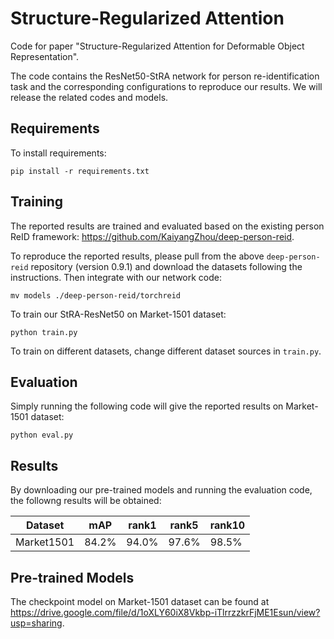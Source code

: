 # Structure-Regularized Attention 
Code for paper "Structure-Regularized Attention for Deformable Object Representation". 

The code contains the ResNet50-StRA network for person re-identification task and the corresponding configurations to reproduce our results. 
We will release the related codes and models.

## Requirements

To install requirements:

```setup
pip install -r requirements.txt
```
## Training

The reported results are trained and evaluated based on the existing person ReID framework: https://github.com/KaiyangZhou/deep-person-reid.

To reproduce the reported results, please pull from the above `deep-person-reid` repository (version 0.9.1)
and download the datasets following the instructions. Then integrate with our network code:

```
mv models ./deep-person-reid/torchreid
```
To train our StRA-ResNet50 on Market-1501 dataset:
 
```
python train.py
```
 To train on different datasets, change different dataset sources in `train.py`.
 
## Evaluation

Simply running the following code will give the reported results on Market-1501 dataset:
```
python eval.py
```

## Results

By downloading our pre-trained models and running the evaluation code, the followng results will be obtained:

| Dataset      | mAP  | rank1 |rank5 |rank10 |
| ------------------ |---------------- | -------------- |-------------- |------------- |
| Market1501  |     84.2%         |      94.0%       |  97.6% |98.5% |

## Pre-trained Models
 The checkpoint model on Market-1501 dataset can be found at https://drive.google.com/file/d/1oXLY60iX8Vkbp-iTlrrzzkrFjME1Esun/view?usp=sharing.
